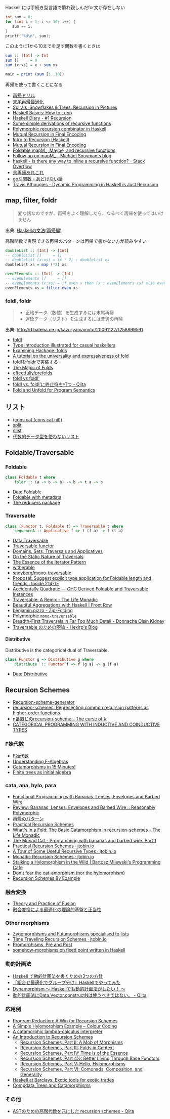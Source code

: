 Haskell には手続き型言語で慣れ親しんだfor文が存在しない

```c
int sum = 0;
for (int i = 1; i <= 10; i++) {
   sum += i;
}
printf("%d\n", sum);
```

このように1から10までを足す関数を書くときは

```haskell
sum :: [Int] -> Int
sum []     = 0
sum (x:xs) = x + sum xs

main = print (sum [1..10])
```

再帰を使って書くことになる

* [再帰ドリル](https://github.com/kazu-yamamoto/recursion-drill)
* [末尾再帰最適化](https://ja.wikipedia.org/wiki/%E6%9C%AB%E5%B0%BE%E5%86%8D%E5%B8%B0#.E6.9C.AB.E5.B0.BE.E5.91.BC.E5.87.BA.E3.81.97.E6.9C.80.E9.81.A9.E5.8C.96)
* [Spirals, Snowflakes & Trees: Recursion in Pictures](http://learn.hfm.io/fractals.html)
* [Haskell Basics: How to Loop](http://andyfriesen.com/2015/12/18/haskell-basics-how-to-loop.html)
* [Haskell Diary - #1 Recursion](http://akashagrawal.me/haskell-diary-1-recursion/)
* [Some simple derivations of recursive functions](http://myhaskelljournal.com/some-simple-derivations-of-recursive-functions/)
* [Polymorphic recursion combinator in Haskell](http://h2.jaguarpaw.co.uk/posts/polymorphic-recursion-combinator/)
* [Mutual Recursion in Final Encoding](http://aherrmann.github.io/programming/2016/05/28/mutual-recursion-in-final-encoding/)
* [Intro to Recursion (Haskell)](https://www.youtube.com/watch?v=w1tTs5vn_zo)
* [Mutual Recursion in Final Encoding](https://aherrmann.github.io/programming/2016/05/28/mutual-recursion-in-final-encoding/)
* [Foldable.mapM_, Maybe, and recursive functions](http://www.snoyman.com/blog/2017/01/foldable-mapm-maybe-and-recursive-functions)
* [Follow up on mapM_ - Michael Snoyman's blog](http://www.snoyman.com/blog/2017/01/follow-up-mapm)
* [haskell - Is there any way to inline a recursive function? - Stack Overflow](https://stackoverflow.com/questions/42179783/is-there-any-way-to-inline-a-recursive-function)
* [余再帰あれこれ](https://gist.github.com/uduki/4030269)
* [goな関数 - あどけない話](http://d.hatena.ne.jp/kazu-yamamoto/20171212/1513050147)
* [Travis Athougies - Dynamic Programming in Haskell is Just Recursion](http://travis.athougies.net/posts/2018-05-05-dynamic-programming-is-recursion.html)

## map, filter, foldr

> 変な話なのですが、再帰をよく理解したら、なるべく再帰を使ってはいけません

出典: [Haskellの文法(再帰編)](http://d.hatena.ne.jp/kazu-yamamoto/20110829/1314584585)

高階関数で実現できる再帰のパターンは再帰で書かない方が読みやすい

```haskell
doubleList :: [Int] -> [Int]
-- doubleList []     = []
-- doubleList (x:xs) = (x * 2) : doubleList xs
doubleList xs = map (*2) xs

evenElements :: [Int] -> [Int]
-- evenElements []     = []
-- evenElements (x:xs) = if even x then (x : evenElements xs) else evenElements xs
evenElements xs = filter even xs
```

### foldl, foldr

> * 正格データ（数値）を生成するには末尾再帰
> * 遅延データ（リスト）を生成するには普通の再帰

出典: <http://d.hatena.ne.jp/kazu-yamamoto/20091122/1258899591>

* [foldl](https://hackage.haskell.org/package/foldl)
* [Type introduction illustrated for casual haskellers](http://takenobu-hs.github.io/downloads/type_introduction_illustrated.pdf)
* [Examining Hackage: folds](http://jozefg.bitbucket.org/posts/2014-12-27-folds.html)
* [A tutorial on the universality and expressiveness of fold](http://www.cs.nott.ac.uk/~gmh/fold.pdf)
* [foldlをfoldrで実装する](http://qiita.com/arowM/items/91a9bd8ea83168d412ab)
* [The Magic of Folds](http://www.parsonsmatt.org/2016/03/24/the_magic_of_folds.html)
* [effectfully/prefolds](https://github.com/effectfully/prefolds)
* [foldl vs foldl'](http://kseo.github.io/posts/2016-12-21-foldl-vs-foldl%27.html)
* [foldl vs. foldl'に終止符を打つ - Qiita](https://qiita.com/autotaker1984/items/09c5ceaa13e9077f5359)
* [Fold and Unfold for Program Semantics](http://www.cs.nott.ac.uk/~pszgmh/semantics.pdf)

## リスト
* [(cons cat (cons cat nil))](https://twitter.com/lvsn/status/533685461957349376)
* [split](https://hackage.haskell.org/package/split)
* [dlist](http://hackage.haskell.org/package/dlist)
* [代数的データ型を使わないリスト](http://maoe.hatenadiary.jp/entry/20110402/1301677925)

## Foldable/Traversable
### Foldable

```haskell
class Foldable t where
    foldr :: (a -> b -> b) -> b -> t a -> b
```

* [Data.Foldable](https://hackage.haskell.org/package/base/docs/Data-Foldable.html)
* [Foldable with metadata](http://kenta.blogspot.jp/2015/08/clomduww-foldable-with-metadata.html)
* [The reducers package](https://hackage.haskell.org/package/reducers)

### Traversable

```haskell
class (Functor t, Foldable t) => Traversable t where
    sequenceA :: Applicative f => t (f a) -> f (t a)
```

* [Data.Traversable](https://hackage.haskell.org/package/base/docs/Data-Traversable.html)
* [Traversable functor](http://mbps.hatenablog.com/entry/2014/09/22/100000)
* [Domains, Sets, Traversals and Applicatives](http://comonad.com/reader/2015/domains-sets-traversals-and-applicatives/)
* [On the Static Nature of Traversals](http://r6.ca/blog/20121209T182914Z.html)
* [The Essence of the Iterator Pattern](https://www.cs.ox.ac.uk/jeremy.gibbons/publications/iterator.pdf)
* [witherable](https://hackage.haskell.org/package/witherable)
* [snoyberg/mono-traversable](https://github.com/snoyberg/mono-traversable)
* [Proposal: Suggest explicit type application for Foldable length and friends : Inside 214-1E](http://blog.ezyang.com/2017/03/proposal-suggest-explicit-type-application-for-foldable-length/)
* [Accidentally Quadratic — GHC Derived Foldable and Traversable Instances](https://accidentallyquadratic.tumblr.com/post/134605666547/ghc-derived-foldable-and-traversable-instances)
* [Traversable: A Remix - The Life Monadic](http://duplode.github.io/posts/traversable-a-remix.html)
* [Beautiful Aggregations with Haskell \| Front Row](http://tech.frontrowed.com/2017/09/22/aggregations/)
* [benjamin.pizza - Zip-Folding](https://www.benjamin.pizza/posts/2018-01-10-zip-folding.html)
* [Polymorphic `mono-traversable`](https://github.com/effectfully/sketches/tree/master/poly-traversable)
* [Breadth-First Traversals in Far Too Much Detail - Donnacha Oisín Kidney](https://doisinkidney.com/posts/2018-06-03-breadth-first-traversals-in-too-much-detail.html)
* [Traversable のための圏論 - Hexirp's Blog](https://hexirp.github.io/blog/articles/category_theory_for_traversable)

#### Distributive
Distributive is the categorical dual of Traversable.

```haskell
class Functor g => Distributive g where
    distribute  :: Functor f => f (g a) -> g (f a)
```

* [Data.Distributive](https://hackage.haskell.org/package/distributive/docs/Data-Distributive.html)

## Recursion Schemes
* [Recursion-scheme-generator](http://vmchale.com/recursion-scheme-generator/index.html)
* [recursion-schemes: Representing common recursion patterns as higher-order functions](http://hackage.haskell.org/package/recursion-schemes)
* [n番煎じのrecursion-scheme - The curse of λ](https://myuon.github.io/posts/recursion-scheme/)
* [CATEGORICAL PROGRAMMING WITH INDUCTIVE AND COINDUCTIVE TYPES](http://kodu.ut.ee/~varmo/papers/thesis.pdf)

### F始代数
* [F始代数](http://nineties.github.io/category-seminar/7.html#/43)
* [Understanding F-Algebras](https://www.schoolofhaskell.com/user/bartosz/understanding-algebras)
* [Catamorphisms in 15 Minutes!](http://chrislambda.github.io/blog/2014/01/30/catamorphisms-in-15-minutes/)
* [Finite trees as initial algebra](https://theorylunch.wordpress.com/2013/02/28/finite-trees-as-initial-algebra/)

### cata, ana, hylo, para
* [Functional Programming with Bananas, Lenses, Envelopes and Barbed Wire](http://eprints.eemcs.utwente.nl/7281/01/db-utwente-40501F46.pdf)
* [Review: Bananas, Lenses, Envelopes and Barbed Wire :: Reasonably Polymorphic](http://reasonablypolymorphic.com/blog/recursion-schemes)
* [再帰のパターン](http://maoe.hatenadiary.jp/entry/20090820/1250782646)
* [Practical Recursion Schemes](https://medium.com/@jaredtobin/practical-recursion-schemes-c10648ec1c29)
* [What's in a Fold: The Basic Catamorphism in recursion-schemes - The Life Monadic](http://duplode.github.io/posts/whats-in-a-fold.html)
* [The Monad Cat - Programming with bananas and barbed wire. Part 1](https://monad.cat/posts/2016-05-10-barbed-wire.html)
* [Practical Recursion Schemes · jtobin.io](https://jtobin.io/practical-recursion-schemes)
* [A Tour of Some Useful Recursive Types · jtobin.io](https://jtobin.io/tour-of-some-recursive-types)
* [Monadic Recursion Schemes · jtobin.io](https://jtobin.io/monadic-recursion-schemes)
* [Stalking a Hylomorphism in the Wild \| Bartosz Milewski's Programming Cafe](https://bartoszmilewski.com/2017/12/29/stalking-a-hylomorphism-in-the-wild/)
* [Don't fear the cat-amorphism (nor the hylomorphism)](http://fho.f12n.de/posts/2014-05-07-dont-fear-the-cat.html)
* [Recursion Schemes By Example](https://recursion-schemes-by-example.chrispenner.ca/articles/recursive/basic-catamorphisms)

### 融合変換
* [Theory and Practice of Fusion](http://www.cs.ox.ac.uk/ralf.hinze/publications/IFL10.pdf)
* [融合変換による最適化の理論的基盤と正当性](http://www.slideshare.net/sakai/20060627)

### Other morphisms
* [Zygomorphisms and Futumorphisms specialised to lists](http://stackoverflow.com/questions/36851766/zygomorphisms-and-futumorphisms-specialised-to-lists)
* [Time Traveling Recursion Schemes · jtobin.io](https://jtobin.io/time-traveling-recursion)
* [Promorphisms, Pre and Post](https://jtobin.io/promorphisms-pre-post)
* [somehow-morphisms on fixed point written in Haskell](https://qiita.com/cutsea110/items/69889a99d30b627bc04a)

### 動的計画法
* [Haskell で動的計画法を書くための3つの方針](http://d.hatena.ne.jp/toslunar/20100408/1270719176)
* [「組合せ最適化でグループ分け」Haskellでやってみた](http://qiita.com/ttatsf/items/3789159bc4e880cc07bc)
* [Dynamorphism 〜 Haskellでも動的計画法がしたい！ 〜](http://titech-ssr.blog.jp/archives/1047835805.html)
* [動的計画法にData.Vector.constructNは使うべきではない。 - Qiita](https://qiita.com/autotaker1984/items/6e15bd36e1de50a0ad1d)

### 応用例
* [Program Reduction: A Win for Recursion Schemes](http://newartisans.com/2018/04/win-for-recursion-schemes/)
* [A Simple Hylomorphism Example – Colour Coding](https://colourcoding.net/2018/04/12/a-simple-hylomorphism-example/)
* [A catamorphic lambda-calculus interpreter](https://www.michaelpj.com/blog/2018/04/08/catamorphic-lc-interpreter.html)
* [An Introduction to Recursion Schemes](http://blog.sumtypeofway.com/an-introduction-to-recursion-schemes/)
  * [Recursion Schemes, Part II: A Mob of Morphisms](http://blog.sumtypeofway.com/recursion-schemes-part-2/)
  * [Recursion Schemes, Part III: Folds in Context](http://blog.sumtypeofway.com/recursion-schemes-part-iii-folds-in-context/)
  * [Recursion Schemes, Part IV: Time is of the Essence](http://blog.sumtypeofway.com/recursion-schemes-part-iv-time-is-of-the-essence/)
  * [Recursion Schemes, Part 4½: Better Living Through Base Functors](http://blog.sumtypeofway.com/recursion-schemes-part-41-2-better-living-through-base-functors/)
  * [Recursion Schemes, Part V: Hello, Hylomorphisms](http://blog.sumtypeofway.com/recursion-schemes-part-v/)
  * [Recursion Schemes, Part VI: Comonads, Composition, and Generality](https://blog.sumtypeofway.com/recursion-schemes-part-6-comonads-composition-and-generality/)
* [Haskell at Barclays: Exotic tools for exotic trades](http://www.timphilipwilliams.com/slides/HaskellAtBarclays.pdf)
* [Compdata Trees and Catamorphisms](https://blaxill.org/posts/compdata-trees-and-catamorphisms/)

### その他
* [ASTのための高階代数を元にした recursion schemes - Qiita](https://qiita.com/Mizunashi_Mana/items/d73162057ff276a3238a)
